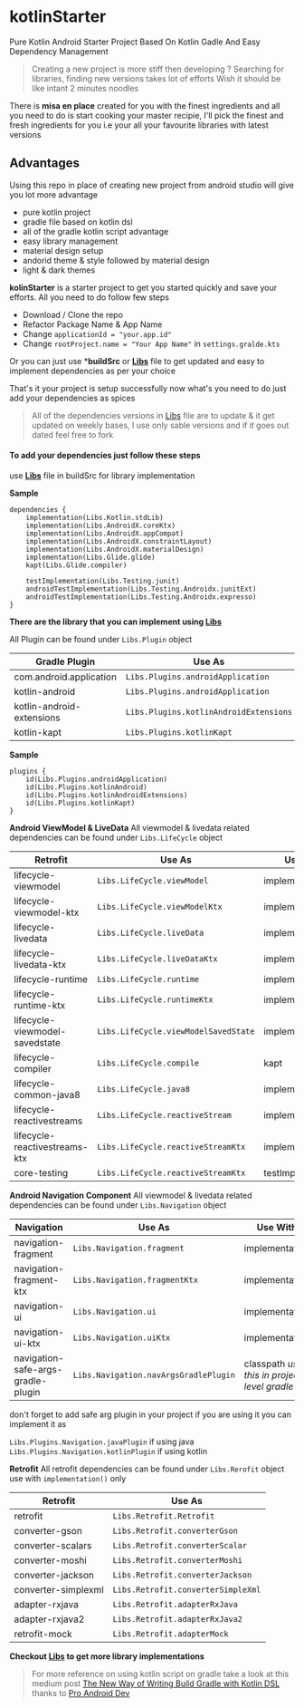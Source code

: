# kotlinStarter
Pure Kotlin Android Starter Project Based On Kotlin Gadle And Easy Dependency Management

> Creating a new project is more stiff then developing ?
> Searching for libraries, finding new versions takes lot of efforts
> Wish it should be like intant 2 minutes noodles

There is **misa en place**
created for you with the finest ingredients and all you need to do is start cooking your master recipie,
I'll pick the finest and fresh ingredients for you i.e your all your favourite libraries with latest versions

## Advantages

Using this repo in place of creating new project from android studio will give you lot more advantage

- pure kotlin project
- gradle file based on kotlin dsl
- all of the gradle kotlin script advantage
- easy library management
- material design setup
- andorid theme & style followed by material design
- light & dark themes

**kolinStarter** is a starter project to get you started quickly and save your efforts.
All you need to do follow few steps

- Download / Clone the repo
- Refactor Package Name & App Name
- Change ```applicationId = "your.app.id"```
- Change ```rootProject.name = "Your App Name"``` in ```settings.gralde.kts```

 Or you can just use ***buildSrc** or **[Libs](/buildSrc/src/main/java/Libs.kt)** file to get updated and easy to implement dependencies as per your choice

That's it your project is setup successfully now what's you need to do just add your dependencies as spices

> All of the dependencies versions in [Libs](/buildSrc/src/main/java/Libs.kt) file are to update & it get updated on weekly bases, I use only sable versions and if it goes out dated feel free to fork

#### To add your dependencies just follow these steps

use  **[Libs](/buildSrc/src/main/java/Libs.kt)**  file in buildSrc for library implementation

**Sample**

```
dependencies {
    implementation(Libs.Kotlin.stdLib)
    implementation(Libs.AndroidX.coreKtx)
    implementation(Libs.AndroidX.appCompat)
    implementation(Libs.AndroidX.constraintLayout)
    implementation(Libs.AndroidX.materialDesign)
    implementation(Libs.Glide.glide)
    kapt(Libs.Glide.compiler)

    testImplementation(Libs.Testing.junit)
    androidTestImplementation(Libs.Testing.Androidx.junitExt)
    androidTestImplementation(Libs.Testing.Androidx.expresso)
}
```

**There are the library that you can implement using [Libs](/buildSrc/src/main/java/Libs.kt)**

All Plugin can be found under ```Libs.Plugin``` object

| Gradle Plugin | Use As |
| ------ | ------ |
| com.android.application | ```Libs.Plugins.androidApplication``` |
| kotlin-android | ```Libs.Plugins.androidApplication``` |
| kotlin-android-extensions | ```Libs.Plugins.kotlinAndroidExtensions``` |
| kotlin-kapt| ```Libs.Plugins.kotlinKapt``` |

**Sample**

```
plugins {
    id(Libs.Plugins.androidApplication)
    id(Libs.Plugins.kotlinAndroid)
    id(Libs.Plugins.kotlinAndroidExtensions)
    id(Libs.Plugins.kotlinKapt)
}
```

**Android ViewModel & LiveData**
All viewmodel & livedata related dependencies can be found under ```Libs.LifeCycle``` object

| Retrofit | Use As | Use With |
| --- | --- | --- |
| lifecycle-viewmodel | ```Libs.LifeCycle.viewModel``` | implementation |
| lifecycle-viewmodel-ktx | ```Libs.LifeCycle.viewModelKtx``` | implementation |
| lifecycle-livedata | ```Libs.LifeCycle.liveData``` | implementation|
| lifecycle-livedata-ktx | ```Libs.LifeCycle.liveDataKtx``` | implementation |
| lifecycle-runtime | ```Libs.LifeCycle.runtime``` | implementation |
| lifecycle-runtime-ktx | ```Libs.LifeCycle.runtimeKtx``` | implementation |
| lifecycle-viewmodel-savedstate | ```Libs.LifeCycle.viewModelSavedState``` | implementation |
| lifecycle-compiler | ```Libs.LifeCycle.compile``` | kapt |
| lifecycle-common-java8 | ```Libs.LifeCycle.java8``` | implementation |
| lifecycle-reactivestreams | ```Libs.LifeCycle.reactiveStream``` | implementation |
| lifecycle-reactivestreams-ktx | ```Libs.LifeCycle.reactiveStreamKtx``` | implementation |
| core-testing | ```Libs.LifeCycle.reactiveStreamKtx``` | testImplementation |

**Android Navigation Component**
All viewmodel & livedata related dependencies can be found under ```Libs.Navigation``` object

| Navigation | Use As | Use With |
| --- | --- | --- |
| navigation-fragment | ```Libs.Navigation.fragment``` | implementation |
| navigation-fragment-ktx | ```Libs.Navigation.fragmentKtx``` | implementation |
| navigation-ui | ```Libs.Navigation.ui``` | implementation |
| navigation-ui-ktx | ```Libs.Navigation.uiKtx``` | implementation |
| navigation-safe-args-gradle-plugin | ```Libs.Navigation.navArgsGradlePlugin``` | classpath *use this in project level gradle* |

don't forget to add safe arg plugin in your project if you are using it you can implement it as

```Libs.Plugins.Navigation.javaPlugin``` if using java
```Libs.Plugins.Navigation.kotlinPlugin``` if using kotlin

**Retrofit**
All retrofit dependencies can be found under ```Libs.Rerofit``` object use with ```implementation()``` only

| Retrofit | Use As |
| --- | --- |
| retrofit | ```Libs.Retrofit.Retrofit``` |
| converter-gson | ```Libs.Retrofit.converterGson``` |
| converter-scalars | ```Libs.Retrofit.converterScalar``` |
| converter-moshi | ```Libs.Retrofit.converterMoshi``` |
| converter-jackson | ```Libs.Retrofit.converterJackson``` |
| converter-simplexml |```Libs.Retrofit.converterSimpleXml``` |
| adapter-rxjava |```Libs.Retrofit.adapterRxJava``` |
| adapter-rxjava2 |```Libs.Retrofit.adapterRxJava2``` |
| retrofit-mock |```Libs.Retrofit.adapterMock``` |

**Checkout [Libs](/buildSrc/src/main/java/Libs.kt) to get more library implementations**

> For more reference on using kotlin script on gradle take a look at this medium post
> [The New Way of Writing Build Gradle with Kotlin DSL](https://proandroiddev.com/the-new-way-of-writing-build-gradle-with-kotlin-dsl-script-8523710c9670) thanks to [Pro Android Dev](https://proandroiddev.com/)